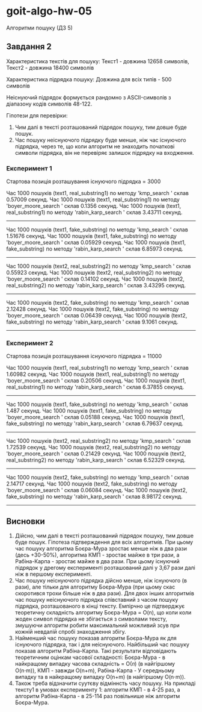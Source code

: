 # goit-algo-hw-05
Алгоритми пошуку (ДЗ 5)

## Завдання 2

Характеристика текстів для пошуку:
Текст1 - довжина 12658 символів,
Текст2 - довжина 18400 символів

Характеристика підрядка пошуку:
Довжина для всіх типів - 500 символів

Неіснуючий підрядок формується рандомно з ASCII-символів з діапазону кодів символів 48-122.

Гіпотези для перевірки:
1. Чим далі в тексті розташований підрядок пошуку, тим довше буде пошук.
2. Час пошуку неіснуючого підрядку буде менше, ніж час існуючого підрядка, через те, що коли алгоритм не знаходить початкові символи підрядка, він не перевіряє залишок підрядку на входження.

### Експеримент 1
Стартова позиція розташування існуючого підрядка = 3000

Час 1000 пошуків (text1, real_substring1) по методу 'kmp_search          ' склав 0.57009 секунд.
Час 1000 пошуків (text1, real_substring1) по методу 'boyer_moore_search  ' склав 0.1356 секунд.
Час 1000 пошуків (text1, real_substring1) по методу 'rabin_karp_search   ' склав 3.43711 секунд.
******************************************************************************************************
Час 1000 пошуків (text1, fake_substring) по методу 'kmp_search          ' склав 1.51676 секунд.
Час 1000 пошуків (text1, fake_substring) по методу 'boyer_moore_search  ' склав 0.05929 секунд.
Час 1000 пошуків (text1, fake_substring) по методу 'rabin_karp_search   ' склав 6.85973 секунд.
******************************************************************************************************
Час 1000 пошуків (text2, real_substring2) по методу 'kmp_search          ' склав 0.55923 секунд.
Час 1000 пошуків (text2, real_substring2) по методу 'boyer_moore_search  ' склав 0.14102 секунд.
Час 1000 пошуків (text2, real_substring2) по методу 'rabin_karp_search   ' склав 3.43295 секунд.
******************************************************************************************************
Час 1000 пошуків (text2, fake_substring) по методу 'kmp_search          ' склав 2.12428 секунд.
Час 1000 пошуків (text2, fake_substring) по методу 'boyer_moore_search  ' склав 0.06439 секунд.
Час 1000 пошуків (text2, fake_substring) по методу 'rabin_karp_search   ' склав 9.1061 секунд.
******************************************************************************************************

### Експеримент 2
Стартова позиція розташування існуючого підрядка = 11000

Час 1000 пошуків (text1, real_substring1) по методу 'kmp_search          ' склав 1.60982 секунд.
Час 1000 пошуків (text1, real_substring1) по методу 'boyer_moore_search  ' склав 0.20506 секунд.
Час 1000 пошуків (text1, real_substring1) по методу 'rabin_karp_search   ' склав 6.37855 секунд.
******************************************************************************************************
Час 1000 пошуків (text1, fake_substring) по методу 'kmp_search          ' склав 1.487 секунд.
Час 1000 пошуків (text1, fake_substring) по методу 'boyer_moore_search  ' склав 0.05188 секунд.
Час 1000 пошуків (text1, fake_substring) по методу 'rabin_karp_search   ' склав 6.79637 секунд.
******************************************************************************************************
Час 1000 пошуків (text2, real_substring2) по методу 'kmp_search          ' склав 1.72539 секунд.
Час 1000 пошуків (text2, real_substring2) по методу 'boyer_moore_search  ' склав 0.21429 секунд.
Час 1000 пошуків (text2, real_substring2) по методу 'rabin_karp_search   ' склав 6.52329 секунд.
******************************************************************************************************
Час 1000 пошуків (text2, fake_substring) по методу 'kmp_search          ' склав 2.14717 секунд.
Час 1000 пошуків (text2, fake_substring) по методу 'boyer_moore_search  ' склав 0.06084 секунд.
Час 1000 пошуків (text2, fake_substring) по методу 'rabin_karp_search   ' склав 8.98172 секунд.
******************************************************************************************************

## Висновки
1. Дійсно, чим далі в тексті розташований підрядок пошуку, тим довше буде пошук. Гіпотеза підтверждення для всіх алгоритмів. При цьому час пошуку алгоритма Боєра-Мура зростає менше ніж в два рази (десь +30-50%), алгоритма КМП - зростає майже в три рази, а Рабіна-Карпа - зростає майже в два рази. При цьому існуючий підрядок у дрегому експерименті розташований далі у 3,67 рази далі ніж в першому експерименті.
2. Час пошуку неіснуючого підрядка дійсно менше, ніж існуючого (в рази), але тільки для алгоритму Боєра-Мура (при цьому скас скоротився трохи більше ніж в два рази). Для двох інших алгоритмів час пошуку неіснуючого підрядка співставний з часом пошуку підрядка, розташованого в кінці тексту. Емпірчно це підтверджує теоретичну складність алгоритму Боєра-Мура = O(n), що коли коли жоден символ підрядка не збігається з символами тексту, змушуючи алгоритм робити максимальний можливий зсув при кожній невдалій спробі знаходження збігу.
3. Найменший час пошуку показав алгоритм Боєра-Мура як для існуючого підрядка, так і для неіснуючого. Найбільший час пошуку показав алгоритм Рабіна-Карпа. Такі результати відповідають теоретичним оцінкам часової складності: Боєра-Мура - в найкращому випадку часова складність = О(𝑛) (в найгіршому O(n⋅m)), КМП - завжди O(n+m), Рабіна-Карпа - У середньому випадку та в найкращому випадку O(n+m) (в найгіршому O(n⋅m)).
4. Також треба відзначити суутєву відміннсть часу пошуку. На прикладі тексту1 в умовах експерименту 1: алгоритм КМП - в 4-25 раз, а алгоритм Рабіна-Карпа - в 25-114 раз повільнише ніж алгоритм Боєра-Мура.
